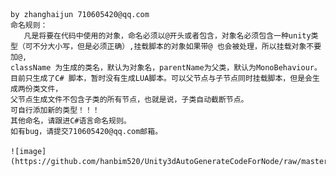     by zhanghaijun 710605420@qq.com
    命名规则：
       凡是将要在代码中使用的对象，命名必须以@开头或者包含，对象名必须包含一种unity类型（可不分大小写，但是必须正确）,挂载脚本的对象如果带@ 也会被处理，所以挂载对象不要加@,
    className 为生成的类名，默认为对象名，parentName为父类，默认为MonoBehaviour。目前只生成了C# 脚本，暂时没有生成LUA脚本。可以父节点与子节点同时挂载脚本，但是会生成两份类文件，
    父节点生成文件不包含子类的所有节点，也就是说，子类自动截断节点。
	可自行添加新的类型！！！
    其他命名，请跟进C#语言命名规则。
    如有bug，请提交710605420@qq.com邮箱。
	
	![image](https://github.com/hanbim520/Unity3dAutoGenerateCodeForNode/raw/master/Image/1.jpg)